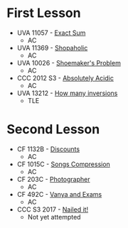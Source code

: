 # First Lesson

- UVA 11057 - [Exact Sum](https://onlinejudge.org/external/110/11057.pdf)
	- AC
- UVA 11369 - [Shopaholic](https://onlinejudge.org/external/113/11369.pdf)
	- AC
- UVA 10026 - [Shoemaker's Problem](https://onlinejudge.org/external/100/10026.pdf)
	- AC
- CCC 2012 S3 - [Absolutely Acidic](https://dmoj.ca/problem/ccc12s3)
	- AC
- UVA 13212 - [How many inversions](https://onlinejudge.org/external/132/13212.pdf)
	- TLE

# Second Lesson

- CF 1132B - [Discounts](https://codeforces.com/problemset/problem/1132/B)
	- AC
- CF 1015C - [Songs Compression](https://codeforces.com/problemset/problem/1015/C)
	- AC
- CF 203C - [Photographer](https://codeforces.com/contest/203/problem/C)
	- AC
- CF 492C - [Vanya and Exams](https://codeforces.com/contest/492/problem/C)
	- AC
- CCC S3 2017 - [Nailed it!](https://dmoj.ca/problem/ccc17s3)
	- Not yet attempted
